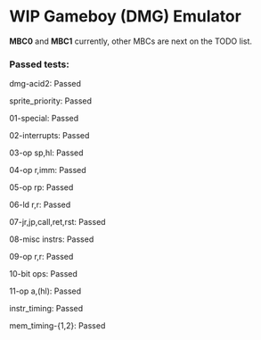 # WIP Gameboy (DMG) Emulator

**MBC0** and **MBC1** currently, other MBCs are next on the TODO list.

### Passed tests:

dmg-acid2: Passed

sprite_priority: Passed

01-special: Passed

02-interrupts: Passed

03-op sp,hl: Passed

04-op r,imm: Passed

05-op rp: Passed

06-ld r,r: Passed

07-jr,jp,call,ret,rst: Passed

08-misc instrs: Passed

09-op r,r: Passed

10-bit ops: Passed

11-op a,(hl): Passed

instr_timing: Passed

mem_timing-{1,2}: Passed